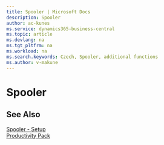 ```yaml
---
title: Spooler | Microsoft Docs
description: Spooler
author: ac-kunes
ms.service: dynamics365-business-central
ms.topic: article
ms.devlang: na
ms.tgt_pltfrm: na
ms.workload: na
ms.search.keywords: Czech, Spooler, additional functions
ms.author: v-makune
---
```

# Spooler

## See Also

[Spooler - Setup](ac-spooler-setup.md)  
[Productivity Pack](ac-productivity-pack.md)
